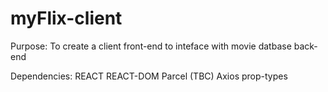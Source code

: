 # myFlix-client

Purpose:
To create a client front-end to inteface with movie datbase back-end

Dependencies:
REACT
REACT-DOM
Parcel (TBC)
Axios
prop-types
